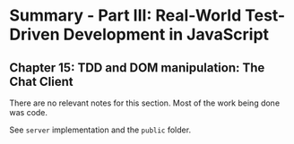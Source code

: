 
# Summary - Part III: Real-World Test-Driven Development in JavaScript

## Chapter 15: TDD and DOM manipulation: The Chat Client

There are no relevant notes for this section. Most of the work being done was code.

See `server` implementation and the `public` folder.
